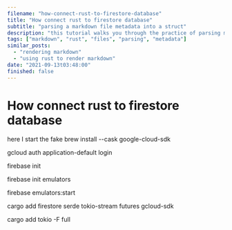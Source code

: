 ```yaml
---
filename: "how-connect-rust-to-firestore-database"
title: "How connect rust to firestore database"
subtitle: "parsing a markdown file metadata into a struct"
description: "this tutorial walks you through the practice of parsing markdown files for metadata"
tags: ["markdown", "rust", "files", "parsing", "metadata"]
similar_posts:
  - "rendering markdown"
  - "using rust to render markdown"
date: "2021-09-13t03:48:00"
finished: false
---
```


# How connect rust to firestore database

here I start the fake
brew install --cask google-cloud-sdk

gcloud auth application-default login

firebase init

firebase init emulators

firebase emulators:start

cargo add firestore serde tokio-stream futures gcloud-sdk

cargo add tokio -F full
